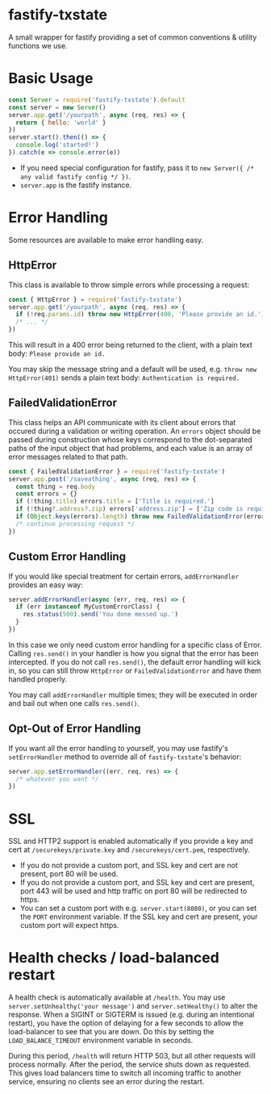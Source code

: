 # fastify-txstate
A small wrapper for fastify providing a set of common conventions &amp; utility functions we use.

# Basic Usage
```javascript
const Server = require('fastify-txstate').default
const server = new Server()
server.app.get('/yourpath', async (req, res) => {
  return { hello: 'world' }
})
server.start().then(() => {
  console.log('started!')
}).catch(e => console.error(e))
```
* If you need special configuration for fastify, pass it to `new Server({ /* any valid fastify config */ })`.
* `server.app` is the fastify instance.
# Error Handling
Some resources are available to make error handling easy.
## HttpError
This class is available to throw simple errors while processing a request:
```javascript
const { HttpError } = require('fastify-txstate')
server.app.get('/yourpath', async (req, res) => {
  if (!req.params.id) throw new HttpError(400, 'Please provide an id.')
  /* ... */
})
```
This will result in a 400 error being returned to the client, with a plain text body: `Please provide an id.`

You may skip the message string and a default will be used, e.g. `throw new HttpError(401)` sends a plain text body: `Authentication is required.`
## FailedValidationError
This class helps an API communicate with its client about errors that occured during a validation or writing operation. An `errors` object should be passed during construction whose keys correspond to the dot-separated paths of the input object that had problems, and each value is an array of error messages related to that path.
```javascript
const { FailedValidationError } = require('fastify-txstate')
server.app.post('/saveathing', async (req, res) => {
  const thing = req.body
  const errors = {}
  if (!thing.title) errors.title = ['Title is required.']
  if (!thing?.address?.zip) errors['address.zip'] = ['Zip code is required.']
  if (Object.keys(errors).length) throw new FailedValidationError(errors)
  /* continue processing request */
})
```
## Custom Error Handling
If you would like special treatment for certain errors, `addErrorHandler` provides an easy way:
```javascript
server.addErrorHandler(async (err, req, res) => {
  if (err instanceof MyCustomErrorClass) {
    res.status(500).send('You done messed up.')
  }
})
```
In this case we only need custom error handling for a specific class of Error. Calling `res.send()` in your handler is how you signal that the error has been intercepted. If you do not call `res.send()`, the default error handling will kick in, so you can still throw `HttpError` or `FailedValidationError` and have them handled properly.

You may call `addErrorHandler` multiple times; they will be executed in order and bail out when one calls `res.send()`.
## Opt-Out of Error Handling
If you want all the error handling to yourself, you may use fastify's `setErrorHandler` method to override all of `fastify-txstate`'s behavior:
```javascript
server.app.setErrorHandler((err, req, res) => {
  /* whatever you want */
})
```
# SSL
SSL and HTTP2 support is enabled automatically if you provide a key and cert at `/securekeys/private.key` and `/securekeys/cert.pem`, respectively.

* If you do not provide a custom port, and SSL key and cert are not present, port 80 will be used.
* If you do not provide a custom port, and SSL key and cert are present, port 443 will be used and http traffic on port 80 will be redirected to https.
* You can set a custom port with e.g. `server.start(8080)`, or you can set the `PORT` environment variable. If the SSL key and cert are present, your custom port will expect https.

# Health checks / load-balanced restart
A health check is automatically available at `/health`. You may use `server.setUnhealthy('your message')` and `server.setHealthy()` to alter the response. When a SIGINT or SIGTERM is issued (e.g. during an intentional restart), you have the option of delaying for a few seconds to allow the load-balancer to see that you are down. Do this by setting the `LOAD_BALANCE_TIMEOUT` environment variable in seconds.

During this period, `/health` will return HTTP 503, but all other requests will process normally. After the period, the service shuts down as requested. This gives load balancers time to switch all incoming traffic to another service, ensuring no clients see an error during the restart.
